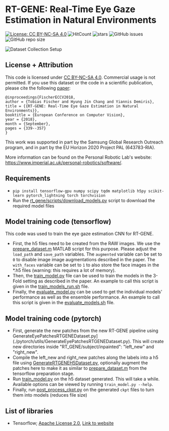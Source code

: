 # RT-GENE: Real-Time Eye Gaze Estimation in Natural Environments
[![License: CC BY-NC-SA 4.0](https://img.shields.io/badge/License-CC%20BY--NC--SA%204.0-lightgrey.svg?style=flat-square)](https://creativecommons.org/licenses/by-nc-sa/4.0/)
![HitCount](http://hits.dwyl.io/Tobias-Fischer/rt_gene.svg)
![stars](https://img.shields.io/github/stars/Tobias-Fischer/rt_gene.svg?style=flat-square)
![GitHub issues](https://img.shields.io/github/issues/Tobias-Fischer/rt_gene.svg?style=flat-square)
![GitHub repo size](https://img.shields.io/github/repo-size/Tobias-Fischer/rt_gene.svg?style=flat-square)

![Dataset Collection Setup](../dataset_collection_setup.jpg)


## License + Attribution
This code is licensed under [CC BY-NC-SA 4.0](https://creativecommons.org/licenses/by-nc-sa/4.0/). Commercial usage is not permitted. If you use this dataset or the code in a scientific publication, please cite the following [paper](http://openaccess.thecvf.com/content_ECCV_2018/html/Tobias_Fischer_RT-GENE_Real-Time_Eye_ECCV_2018_paper.html):

```
@inproceedings{FischerECCV2018,
author = {Tobias Fischer and Hyung Jin Chang and Yiannis Demiris},
title = {{RT-GENE: Real-Time Eye Gaze Estimation in Natural Environments}},
booktitle = {European Conference on Computer Vision},
year = {2018},
month = {September},
pages = {339--357}
}
```

This work was supported in part by the Samsung Global Research Outreach program, and in part by the EU Horizon 2020 Project PAL (643783-RIA).

More information can be found on the Personal Robotic Lab's website: <https://www.imperial.ac.uk/personal-robotics/software/>.

## Requirements
- `pip install tensorflow-gpu numpy scipy tqdm matplotlib h5py scikit-learn pytorch_lightning torch torchvision`
- Run the [rt_gene/scripts/download_models.py](../rt_gene/scripts/download_models.py) script to download the required model files

## Model training code (tensorflow)
This code was used to train the eye gaze estimation CNN for RT-GENE. 
- First, the h5 files need to be created from the RAW images. We use the [prepare_dataset.m](./tensorflow/prepare_dataset.m) MATLAB script for this purpose. Please adjust the `load_path` and `save_path` variables. The `augmented` variable can be set to `0` to disable image image augmentations described in the paper. The `with_faces` variable can be set to `1` to also store the face images in the *.h5 files (warning: this requires a lot of memory).
- Then, the [train_model.py](./tensorflow/train_model.py) file can be used to train the models in the 3-Fold setting as described in the paper. An example to call this script is given in the [train_models_run.sh](./tensorflow/train_models_run.sh) file.
- Finally, the [evaluate_model.py](./tensorflow/evaluate_model.py) can be used to get the individual models' performance as well as the ensemble performance. An example to call this script is given in the [evaluate_models.sh](./tensorflow/evaluate_models.sh) file.

## Model training code (pytorch)
- First, generate the new patches from the new RT-GENE pipeline using GenerateEyePatchesRTGENEDataset.py](./pytorch/utils/GenerateEyePatchesRTGENEDataset.py). This will create new directories inside "RT_GENE/subject/inpainted": "left_new" and "right_new".
- Compile the left_new and right_new patches along the labels into a h5 file using [GenerateRTGENEH5Dataset.py](./pytorch/utils/GenerateRTGENEH5Dataset.py), optionally augment the patches here to make it as similar to [prepare_dataset.m](./tensorflow/prepare_dataset.m) from the tensorflow preparation stage.
- Run [train_model.py](./pytorch/train_model.py) on the h5 dataset generated. This will take a while. Available options can be viewed by running `train_model.py --help`.
- Finally, run [post_process_ckpt.py](./pytorch/post_process_ckpt.py) on the generated `ckpt` files to turn them into models (reduces file size) 

## List of libraries
- Tensorflow; [Apache License 2.0](https://www.apache.org/licenses/LICENSE-2.0), [Link to website](http://tensorflow.org/)
